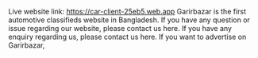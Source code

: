 Live website link: https://car-client-25eb5.web.app
Garirbazar is the first automotive classifieds website in Bangladesh. If you have any question or issue regarding our website, please contact us here. If you have any enquiry regarding us, please contact us here. If you want to advertise on Garirbazar,